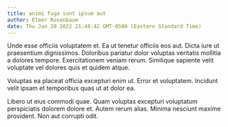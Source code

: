 ```yaml
---
title: animi fuga sunt ipsum aut
author: Elmer Rosenbaum
date: Thu Jan 20 2022 21:48:42 GMT-0500 (Eastern Standard Time)
---
```

Unde esse officiis voluptatem et. Ea ut tenetur officiis eos aut. Dicta iure ut praesentium dignissimos. Doloribus pariatur dolor voluptas veritatis mollitia a dolores tempore. Exercitationem veniam rerum. Similique sapiente velit voluptate vel dolores quis et quidem atque.

 Voluptas ea placeat officia excepturi enim ut. Error et voluptatem. Incidunt velit ipsam et temporibus quas ut at dolor ea.

 Libero ut eius commodi quae. Quam voluptas excepturi voluptatum perspiciatis dolorem dolore et. Autem rerum alias. Minima nesciunt maxime provident. Non aut corrupti odit.